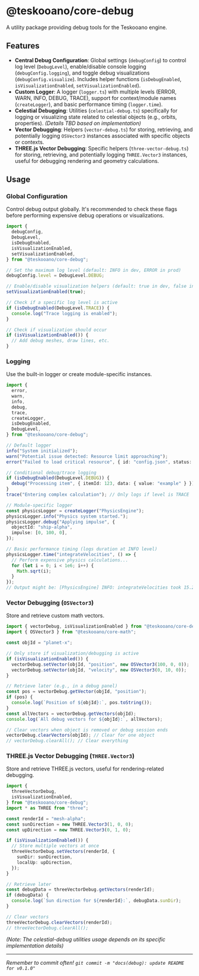 # @teskooano/core-debug

A utility package providing debug tools for the Teskooano engine.

## Features

- **Central Debug Configuration**: Global settings (`debugConfig`) to control log level (`DebugLevel`), enable/disable console logging (`debugConfig.logging`), and toggle debug visualizations (`debugConfig.visualize`). Includes helper functions (`isDebugEnabled`, `isVisualizationEnabled`, `setVisualizationEnabled`).
- **Custom Logger**: A logger (`logger.ts`) with multiple levels (ERROR, WARN, INFO, DEBUG, TRACE), support for context/module names (`createLogger`), and basic performance timing (`logger.time`).
- **Celestial Debugging**: Utilities (`celestial-debug.ts`) specifically for logging or visualizing state related to celestial objects (e.g., orbits, properties). _(Details TBD based on implementation)_
- **Vector Debugging**: Helpers (`vector-debug.ts`) for storing, retrieving, and potentially logging `OSVector3` instances associated with specific objects or contexts.
- **THREE.js Vector Debugging**: Specific helpers (`three-vector-debug.ts`) for storing, retrieving, and potentially logging `THREE.Vector3` instances, useful for debugging rendering and geometry calculations.

## Usage

### Global Configuration

Control debug output globally. It's recommended to check these flags before performing expensive debug operations or visualizations.

```typescript
import {
  debugConfig,
  DebugLevel,
  isDebugEnabled,
  isVisualizationEnabled,
  setVisualizationEnabled,
} from "@teskooano/core-debug";

// Set the maximum log level (default: INFO in dev, ERROR in prod)
debugConfig.level = DebugLevel.DEBUG;

// Enable/disable visualization helpers (default: true in dev, false in prod)
setVisualizationEnabled(true);

// Check if a specific log level is active
if (isDebugEnabled(DebugLevel.TRACE)) {
  console.log("Trace logging is enabled");
}

// Check if visualization should occur
if (isVisualizationEnabled()) {
  // Add debug meshes, draw lines, etc.
}
```

### Logging

Use the built-in logger or create module-specific instances.

```typescript
import {
  error,
  warn,
  info,
  debug,
  trace,
  createLogger,
  isDebugEnabled,
  DebugLevel,
} from "@teskooano/core-debug";

// Default logger
info("System initialized");
warn("Potential issue detected: Resource limit approaching");
error("Failed to load critical resource", { id: "config.json", status: 404 });

// Conditional debug/trace logging
if (isDebugEnabled(DebugLevel.DEBUG)) {
  debug("Processing item", { itemId: 123, data: { value: "example" } });
}
trace("Entering complex calculation"); // Only logs if level is TRACE

// Module-specific logger
const physicsLogger = createLogger("PhysicsEngine");
physicsLogger.info("Physics system started.");
physicsLogger.debug("Applying impulse", {
  objectId: "ship-alpha",
  impulse: [0, 100, 0],
});

// Basic performance timing (logs duration at INFO level)
physicsLogger.time("integrateVelocities", () => {
  // Perform expensive physics calculations...
  for (let i = 0; i < 1e6; i++) {
    Math.sqrt(i);
  }
});
// Output might be: [PhysicsEngine] INFO: integrateVelocities took 15.23ms
```

### Vector Debugging (`OSVector3`)

Store and retrieve custom math vectors.

```typescript
import { vectorDebug, isVisualizationEnabled } from "@teskooano/core-debug";
import { OSVector3 } from "@teskooano/core-math";

const objId = "planet-x";

// Only store if visualization/debugging is active
if (isVisualizationEnabled()) {
  vectorDebug.setVector(objId, "position", new OSVector3(100, 0, 0));
  vectorDebug.setVector(objId, "velocity", new OSVector3(0, 10, 0));
}

// Retrieve later (e.g., in a debug panel)
const pos = vectorDebug.getVector(objId, "position");
if (pos) {
  console.log(`Position of ${objId}:`, pos.toString());
}
const allVectors = vectorDebug.getVectors(objId);
console.log(`All debug vectors for ${objId}:`, allVectors);

// Clear vectors when object is removed or debug session ends
vectorDebug.clearVectors(objId); // Clear for one object
// vectorDebug.clearAll(); // Clear everything
```

### THREE.js Vector Debugging (`THREE.Vector3`)

Store and retrieve THREE.js vectors, useful for rendering-related debugging.

```typescript
import {
  threeVectorDebug,
  isVisualizationEnabled,
} from "@teskooano/core-debug";
import * as THREE from "three";

const renderId = "mesh-alpha";
const sunDirection = new THREE.Vector3(1, 0, 0);
const upDirection = new THREE.Vector3(0, 1, 0);

if (isVisualizationEnabled()) {
  // Store multiple vectors at once
  threeVectorDebug.setVectors(renderId, {
    sunDir: sunDirection,
    localUp: upDirection,
  });
}

// Retrieve later
const debugData = threeVectorDebug.getVectors(renderId);
if (debugData) {
  console.log(`Sun direction for ${renderId}:`, debugData.sunDir);
}

// Clear vectors
threeVectorDebug.clearVectors(renderId);
// threeVectorDebug.clearAll();
```

_(Note: The celestial-debug utilities usage depends on its specific implementation details)_

---

_Remember to commit often! `git commit -m "docs(debug): update README for v0.1.0"`_
